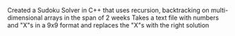 Created a Sudoku Solver in C++ that uses recursion, backtracking on multi-dimensional arrays in the span of 2 weeks
Takes a text file with numbers and "X"s in a 9x9 format and replaces the "X"s with the right solution
